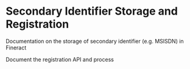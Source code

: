 # Secondary Identifier Storage and Registration

Documentation on the storage of secondary identifier \(e.g. MSISDN\) in Fineract

Document the registration API and process

